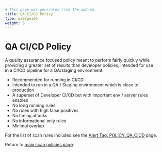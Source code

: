 ```yaml
---
# This page was generated from the add-on.
title: QA CI/CD Policy
type: userguide
weight: 6
---
```


# QA CI/CD Policy

A quality assurance focused policy meant to perform fairly quickly while providing a greater set of results than developer policies, intended for use in a CI/CD pipeline for a QA/staging environment.

* Recommended for running in CI/CD
* Intended to run in a QA / Staging environment which is close to production
* A superset of Developer CI/CD but with important env / server rules enabled
* No long running rules
* No rules with high false positives
* No timing attacks
* No informational only rules
* Minimal overlap


For the list of scan rules included see the [Alert Tag: POLICY_QA_CICD](/alerttags/policy_qa_cicd/) page.


Return to [main scan policies page](/docs/desktop/addons/scan-policies/).
